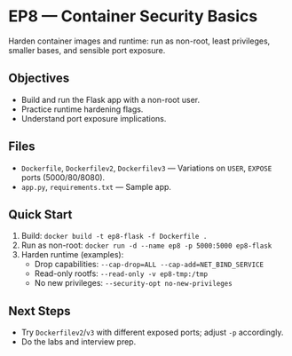 # EP8 — Container Security Basics

Harden container images and runtime: run as non-root, least privileges, smaller bases, and sensible port exposure.

## Objectives
- Build and run the Flask app with a non-root user.
- Practice runtime hardening flags.
- Understand port exposure implications.

## Files
- `Dockerfile`, `Dockerfilev2`, `Dockerfilev3` — Variations on `USER`, `EXPOSE` ports (5000/80/8080).
- `app.py`, `requirements.txt` — Sample app.

## Quick Start
1. Build: `docker build -t ep8-flask -f Dockerfile .`
2. Run as non-root: `docker run -d --name ep8 -p 5000:5000 ep8-flask`
3. Harden runtime (examples):
   - Drop capabilities: `--cap-drop=ALL --cap-add=NET_BIND_SERVICE`
   - Read-only rootfs: `--read-only -v ep8-tmp:/tmp`
   - No new privileges: `--security-opt no-new-privileges`

## Next Steps
- Try `Dockerfilev2`/`v3` with different exposed ports; adjust `-p` accordingly.
- Do the labs and interview prep.

